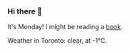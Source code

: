 ### Hi there :wave:

It's Monday! I might be reading a [book](https://www.goodreads.com/review/list/37130358-benjamin?ref=nav_mybooks&shelf=currently-reading).

Weather in Toronto: clear, at -1°C.
